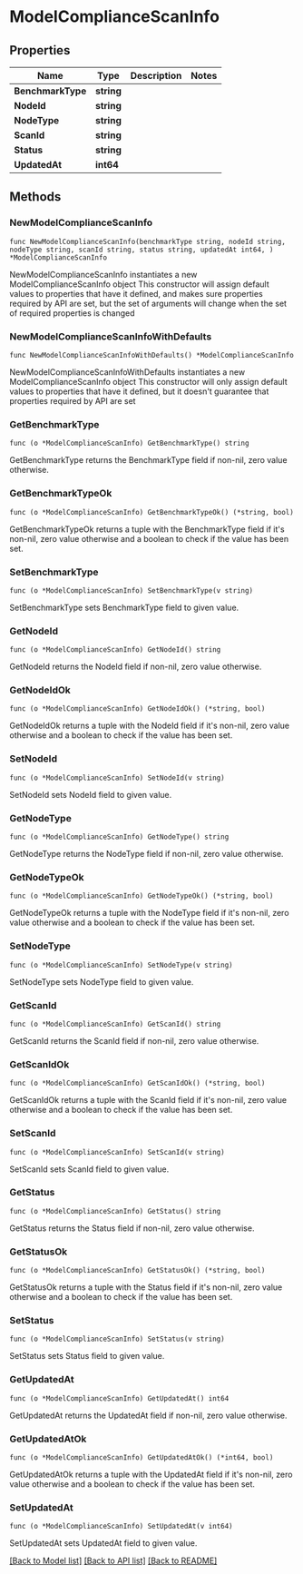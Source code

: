 # ModelComplianceScanInfo

## Properties

Name | Type | Description | Notes
------------ | ------------- | ------------- | -------------
**BenchmarkType** | **string** |  | 
**NodeId** | **string** |  | 
**NodeType** | **string** |  | 
**ScanId** | **string** |  | 
**Status** | **string** |  | 
**UpdatedAt** | **int64** |  | 

## Methods

### NewModelComplianceScanInfo

`func NewModelComplianceScanInfo(benchmarkType string, nodeId string, nodeType string, scanId string, status string, updatedAt int64, ) *ModelComplianceScanInfo`

NewModelComplianceScanInfo instantiates a new ModelComplianceScanInfo object
This constructor will assign default values to properties that have it defined,
and makes sure properties required by API are set, but the set of arguments
will change when the set of required properties is changed

### NewModelComplianceScanInfoWithDefaults

`func NewModelComplianceScanInfoWithDefaults() *ModelComplianceScanInfo`

NewModelComplianceScanInfoWithDefaults instantiates a new ModelComplianceScanInfo object
This constructor will only assign default values to properties that have it defined,
but it doesn't guarantee that properties required by API are set

### GetBenchmarkType

`func (o *ModelComplianceScanInfo) GetBenchmarkType() string`

GetBenchmarkType returns the BenchmarkType field if non-nil, zero value otherwise.

### GetBenchmarkTypeOk

`func (o *ModelComplianceScanInfo) GetBenchmarkTypeOk() (*string, bool)`

GetBenchmarkTypeOk returns a tuple with the BenchmarkType field if it's non-nil, zero value otherwise
and a boolean to check if the value has been set.

### SetBenchmarkType

`func (o *ModelComplianceScanInfo) SetBenchmarkType(v string)`

SetBenchmarkType sets BenchmarkType field to given value.


### GetNodeId

`func (o *ModelComplianceScanInfo) GetNodeId() string`

GetNodeId returns the NodeId field if non-nil, zero value otherwise.

### GetNodeIdOk

`func (o *ModelComplianceScanInfo) GetNodeIdOk() (*string, bool)`

GetNodeIdOk returns a tuple with the NodeId field if it's non-nil, zero value otherwise
and a boolean to check if the value has been set.

### SetNodeId

`func (o *ModelComplianceScanInfo) SetNodeId(v string)`

SetNodeId sets NodeId field to given value.


### GetNodeType

`func (o *ModelComplianceScanInfo) GetNodeType() string`

GetNodeType returns the NodeType field if non-nil, zero value otherwise.

### GetNodeTypeOk

`func (o *ModelComplianceScanInfo) GetNodeTypeOk() (*string, bool)`

GetNodeTypeOk returns a tuple with the NodeType field if it's non-nil, zero value otherwise
and a boolean to check if the value has been set.

### SetNodeType

`func (o *ModelComplianceScanInfo) SetNodeType(v string)`

SetNodeType sets NodeType field to given value.


### GetScanId

`func (o *ModelComplianceScanInfo) GetScanId() string`

GetScanId returns the ScanId field if non-nil, zero value otherwise.

### GetScanIdOk

`func (o *ModelComplianceScanInfo) GetScanIdOk() (*string, bool)`

GetScanIdOk returns a tuple with the ScanId field if it's non-nil, zero value otherwise
and a boolean to check if the value has been set.

### SetScanId

`func (o *ModelComplianceScanInfo) SetScanId(v string)`

SetScanId sets ScanId field to given value.


### GetStatus

`func (o *ModelComplianceScanInfo) GetStatus() string`

GetStatus returns the Status field if non-nil, zero value otherwise.

### GetStatusOk

`func (o *ModelComplianceScanInfo) GetStatusOk() (*string, bool)`

GetStatusOk returns a tuple with the Status field if it's non-nil, zero value otherwise
and a boolean to check if the value has been set.

### SetStatus

`func (o *ModelComplianceScanInfo) SetStatus(v string)`

SetStatus sets Status field to given value.


### GetUpdatedAt

`func (o *ModelComplianceScanInfo) GetUpdatedAt() int64`

GetUpdatedAt returns the UpdatedAt field if non-nil, zero value otherwise.

### GetUpdatedAtOk

`func (o *ModelComplianceScanInfo) GetUpdatedAtOk() (*int64, bool)`

GetUpdatedAtOk returns a tuple with the UpdatedAt field if it's non-nil, zero value otherwise
and a boolean to check if the value has been set.

### SetUpdatedAt

`func (o *ModelComplianceScanInfo) SetUpdatedAt(v int64)`

SetUpdatedAt sets UpdatedAt field to given value.



[[Back to Model list]](../README.md#documentation-for-models) [[Back to API list]](../README.md#documentation-for-api-endpoints) [[Back to README]](../README.md)


